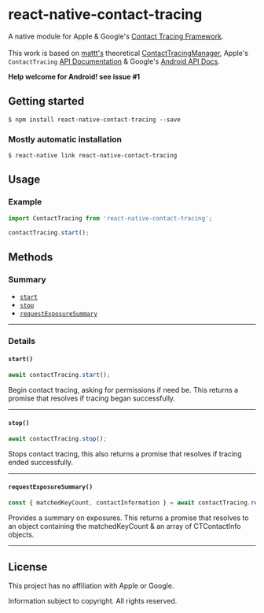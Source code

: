 # react-native-contact-tracing

A native module for Apple & Google's
[Contact Tracing Framework][privacy-preserving contact tracing].
<br><br>This work is based on [mattt's](https://github.com/mattt) theoretical [ContactTracingManager][ContactTracingManager], Apple's `ContactTracing` [API Documentation][API Docs] & Google's [Android API Docs][Android API Docs].

**Help welcome for Android! see issue #1**

## Getting started

`$ npm install react-native-contact-tracing --save`

### Mostly automatic installation

`$ react-native link react-native-contact-tracing`

## Usage

### Example

```javascript
import ContactTracing from 'react-native-contact-tracing';

contactTracing.start();
```

## Methods

### Summary

* [`start`](#start)
* [`stop`](#stop)
* [`requestExposureSummary`](#requestexposuresummary)

---

### Details

#### `start()`

```javascript
await contactTracing.start();
```

Begin contact tracing, asking for permissions if need be. This returns a promise that resolves if tracing began successfully.

---

#### `stop()`

```javascript
await contactTracing.stop();
```

Stops contact tracing, this also returns a promise that resolves if tracing ended successfully.

---

#### `requestExposureSummary()`

```javascript
const { matchedKeyCount, contactInformation } = await contactTracing.requestExposureSummary();
```

Provides a summary on exposures. This returns a promise that resolves to an object containing the matchedKeyCount & an array of CTContactInfo objects.

---


## License

This project has no affiliation with Apple or Google.

Information subject to copyright.
All rights reserved.

[privacy-preserving contact tracing]: https://www.apple.com/covid19/contacttracing
[ContactTracingManager]: https://gist.github.com/mattt/17c880d64c362b923e13c765f5b1c75a
[API Docs]: https://covid19-static.cdn-apple.com/applications/covid19/current/static/contact-tracing/pdf/ContactTracing-FrameworkDocumentation.pdf
[Android API Docs]: https://www.blog.google/documents/55/Android_Contact_Tracing_API.pdf
